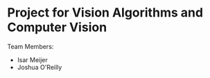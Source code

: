 # Project for Vision Algorithms and Computer Vision


Team Members:  

- Isar Meijer
- Joshua O'Reilly

